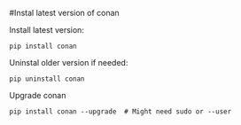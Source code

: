 #Instal latest version of conan

Install latest version:
```
pip install conan
```

Uninstal older version if needed:
```
pip uninstall conan
```

Upgrade conan
```
pip install conan --upgrade  # Might need sudo or --user
```